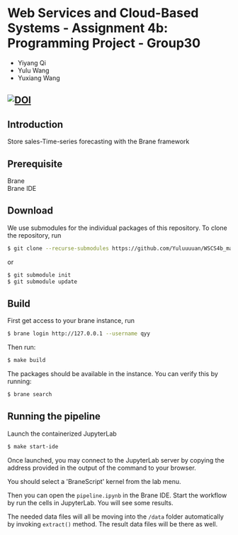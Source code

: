 # Web Services and Cloud-Based Systems - Assignment 4b: Programming Project - Group30
- Yiyang Qi
- Yulu Wang
- Yuxiang Wang

## [![DOI](https://zenodo.org/badge/DOI/10.5281/zenodo.6610580.svg)](https://doi.org/10.5281/zenodo.6610580)

## Introduction

Store sales-Time-series forecasting with the Brane framework

## Prerequisite
Brane\
Brane IDE

## Download
We use submodules for the individual packages of this repository. To clone the repository, run
```bash
$ git clone --recurse-submodules https://github.com/Yuluuuuan/WSCS4b_main.git
```

or
```bash
$ git submodule init
$ git submodule update
```

## Build
First get access to your brane instance, run
```bash
$ brane login http://127.0.0.1 --username qyy 
```

Then run:
```bash
$ make build
```

The packages should be available in the instance. You can verify this by running:
```bash
$ brane search
```

## Running the pipeline

Launch the containerized JupyterLab
```bash
$ make start-ide
```
Once launched, you may connect to the JupyterLab server by copying the address provided in the output of the command to your browser.

You should select a 'BraneScript' kernel from the lab menu. 

Then you can open the `pipeline.ipynb` in the Brane IDE. Start the workflow by run the cells in JupyterLab. You will see some results.

The needed data files will all be moving into the `/data` folder automatically by invoking `extract()` method. The result data files will be there as well.

